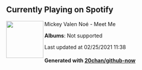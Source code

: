 ## Currently Playing on Spotify

[<img align="left" width="100" src="https://i.scdn.co/image/ab67616d0000b273bcb98e7fd7f1fb133368697e">](https://open.spotify.com/album/6xWLz90CWI0ccidB5sD1UL)

Mickey Valen Noé - Meet Me

**Albums**: Not supported

Last updated at 02/25/2021 11:38

#### Generated with [20chan/github-now](https://github.com/20chan/github-now)


<!--
**20chan/20chan** is a ✨ _special_ ✨ repository because its `README.md` (this file) appears on your GitHub profile.

Here are some ideas to get you started:

- 🔭 I’m currently working on ...
- 🌱 I’m currently learning ...
- 👯 I’m looking to collaborate on ...
- 🤔 I’m looking for help with ...
- 💬 Ask me about ...
- 📫 How to reach me: ...
- 😄 Pronouns: ...
- ⚡ Fun fact: ...
-->
